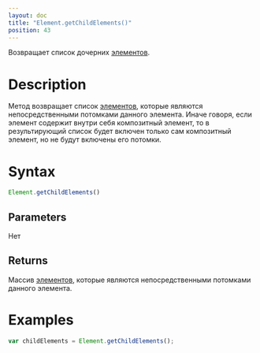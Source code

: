 ```yaml
---
layout: doc
title: "Element.getChildElements()"
position: 43
---
```


Возвращает список дочерних [элементов](../).

# Description

Метод возвращает список [элементов](../), которые являются непосредственными потомками данного элемента.
Иначе говоря, если элемент содержит внутри себя композитный элемент, то в результирующий список
будет включен только сам композитный элемент, но не будут включены его потомки.

# Syntax

```js
Element.getChildElements()
```

## Parameters

Нет

## Returns

Массив [элементов](../), которые являются непосредственными потомками данного элемента.

# Examples

```js
var childElements = Element.getChildElements();
```
